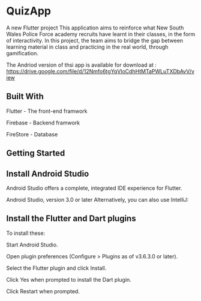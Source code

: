 # QuizApp

A new Flutter project
This application aims to reinforce what New South Wales Police Force academy recruits have learnt in their classes, in the form of interactivity. In this project, the team aims to bridge the gap between learning material in class and practicing in the real world, through gamification.


The Andriod version of thsi app is available for download at : https://drive.google.com/file/d/12Nmfo6tgYqVloCdhHtMTaPWLuTXDbAvV/view

## Built With
Flutter - The front-end framwork

Firebase - Backend framwork

FireStore - Database

## Getting Started
## Install Android Studio

Android Studio offers a complete, integrated IDE experience for Flutter.

Android Studio, version 3.0 or later
Alternatively, you can also use IntelliJ:

## Install the Flutter and Dart plugins
To install these:

Start Android Studio.

Open plugin preferences (Configure > Plugins as of v3.6.3.0 or later).

Select the Flutter plugin and click Install.

Click Yes when prompted to install the Dart plugin.

Click Restart when prompted.

